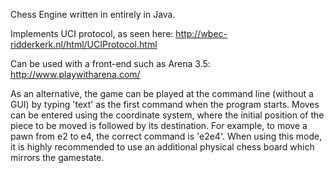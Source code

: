 Chess Engine written in entirely in Java.

Implements UCI protocol, as seen here: http://wbec-ridderkerk.nl/html/UCIProtocol.html

Can be used with a front-end such as Arena 3.5: http://www.playwitharena.com/

As an alternative, the game can be played at the command line (without a GUI) by typing 'text' as the first command when the program starts. Moves can be entered using the coordinate system, where the initial position of the piece to be moved is followed by its destination. For example, to move a pawn from e2 to e4, the correct command is 'e2e4'. When using this mode, it is highly recommended to use an additional physical chess board which mirrors the gamestate.  
